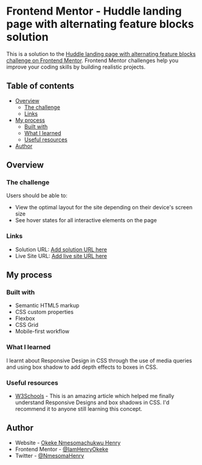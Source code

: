 # Frontend Mentor - Huddle landing page with alternating feature blocks solution

This is a solution to the [Huddle landing page with alternating feature blocks challenge on Frontend Mentor](https://www.frontendmentor.io/challenges/huddle-landing-page-with-alternating-feature-blocks-5ca5f5981e82137ec91a5100). Frontend Mentor challenges help you improve your coding skills by building realistic projects. 

## Table of contents

- [Overview](#overview)
  - [The challenge](#the-challenge) 
  - [Links](#links)
- [My process](#my-process)
  - [Built with](#built-with)
  - [What I learned](#what-i-learned)
  - [Useful resources](#useful-resources)
- [Author](#author)


## Overview

### The challenge

Users should be able to:

- View the optimal layout for the site depending on their device's screen size
- See hover states for all interactive elements on the page

### Links

- Solution URL: [Add solution URL here](https://github.com/IamHenryOkeke/Project-Huddle-Landing-Page/)
- Live Site URL: [Add live site URL here](https://iamhenryokeke.github.io/Project-Huddle-Landing-Page/)

## My process

### Built with

- Semantic HTML5 markup
- CSS custom properties
- Flexbox
- CSS Grid
- Mobile-first workflow

### What I learned

I learnt about Responsive Design in CSS through the use of media queries and using box shadow to add depth effects to boxes in CSS.

### Useful resources

- [W3Schools](https://www.W3schools.com) - This is an amazing article which helped me finally understand Responsive Designs and box shadows in CSS. I'd recommend it to anyone still learning this concept.

## Author
- Website - [Okeke Nmesomachukwu Henry](https://github.com/IamHenryOkeke/)
- Frontend Mentor - [@IamHenryOkeke](https://www.frontendmentor.io/profile/@IamHenryOkeke)
- Twitter - [@NmesomaHenry](https://www.twitter.com/NmesomaHenry)




